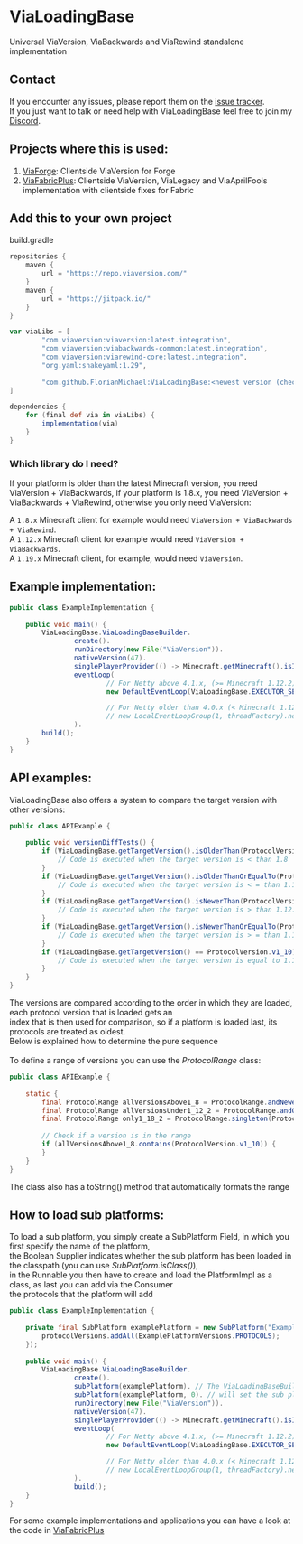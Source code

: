 # ViaLoadingBase
Universal ViaVersion, ViaBackwards and ViaRewind standalone implementation

## Contact
If you encounter any issues, please report them on the
[issue tracker](https://github.com/FlorianMichael/ViaLoadingBase/issues).  
If you just want to talk or need help with ViaLoadingBase feel free to join my
[Discord](https://discord.gg/BwWhCHUKDf).

## Projects where this is used:
1. [ViaForge](https://github.com/FlorianMichael/ViaForge): Clientside ViaVersion for Forge
2. [ViaFabricPlus](https://github.com/FlorianMichael/ViaFabricPlus): Clientside ViaVersion, ViaLegacy and ViaAprilFools implementation with clientside fixes for Fabric

## Add this to your own project
build.gradle
```groovy
repositories {
    maven {
        url = "https://repo.viaversion.com/"
    }
    maven {
        url = "https://jitpack.io/"
    }
}

var viaLibs = [
        "com.viaversion:viaversion:latest.integration",
        "com.viaversion:viabackwards-common:latest.integration",
        "com.viaversion:viarewind-core:latest.integration",
        "org.yaml:snakeyaml:1.29",
        
        "com.github.FlorianMichael:ViaLoadingBase:<newest version (checkout jitpack.io for that)>"
]

dependencies {
    for (final def via in viaLibs) {
        implementation(via)
    }
}
```

### Which library do I need?
If your platform is older than the latest Minecraft version, you need ViaVersion + ViaBackwards, if your platform is 1.8.x,
you need ViaVersion + ViaBackwards + ViaRewind, otherwise you only need ViaVersion: <br>

A `1.8.x` Minecraft client for example would need `ViaVersion + ViaBackwards + ViaRewind`. <br>
A `1.12.x` Minecraft client for example would need `ViaVersion + ViaBackwards`. <br>
A `1.19.x` Minecraft client, for example, would need `ViaVersion`. <br>

## Example implementation:
```java
public class ExampleImplementation {
    
    public void main() {
        ViaLoadingBase.ViaLoadingBaseBuilder.
                create().
                runDirectory(new File("ViaVersion")).
                nativeVersion(47).
                singlePlayerProvider(() -> Minecraft.getMinecraft().isInSingleplayer).
                eventLoop(
                        // For Netty above 4.1.x, (>= Minecraft 1.12.2)
                        new DefaultEventLoop(ViaLoadingBase.EXECUTOR_SERVICE)

                        // For Netty older than 4.0.x (< Minecraft 1.12.2 && > Minecraft 1.6.4)
                        // new LocalEventLoopGroup(1, threadFactory).next()
                ).
        build();
    }
}
```

## API examples:
ViaLoadingBase also offers a system to compare the target version with other versions:
```java
public class APIExample {
    
    public void versionDiffTests() {
        if (ViaLoadingBase.getTargetVersion().isOlderThan(ProtocolVersion.v1_8)) {
            // Code is executed when the target version is < than 1.8
        }
        if (ViaLoadingBase.getTargetVersion().isOlderThanOrEqualTo(ProtocolVersion.v1_16_4)) {
            // Code is executed when the target version is < = than 1.16.4
        }
        if (ViaLoadingBase.getTargetVersion().isNewerThan(ProtocolVersion.v1_12_2)) {
            // Code is executed when the target version is > than 1.12.2
        }
        if (ViaLoadingBase.getTargetVersion().isNewerThanOrEqualTo(ProtocolVersion.v1_14_4)) {
            // Code is executed when the target version is > = than 1.14.4
        }
        if (ViaLoadingBase.getTargetVersion() == ProtocolVersion.v1_10) {
            // Code is executed when the target version is equal to 1.10
        }
    }
}
```
The versions are compared according to the order in which they are loaded, each protocol version that is loaded gets an <br>
index that is then used for comparison, so if a platform is loaded last, its protocols are treated as oldest. <br>
Below is explained how to determine the pure sequence<br>
<br>
To define a range of versions you can use the *ProtocolRange* class:
```java
public class APIExample {
    
    static {
        final ProtocolRange allVersionsAbove1_8 = ProtocolRange.andNewer(ProtocolVersion.v1_8);
        final ProtocolRange allVersionsUnder1_12_2 = ProtocolRange.andOlder(ProtocolVersion.v1_12_2);
        final ProtocolRange only1_18_2 = ProtocolRange.singleton(ProtocolRange.v1_18_2);
        
        // Check if a version is in the range
        if (allVersionsAbove1_8.contains(ProtocolVersion.v1_10)) {
        }
    }
}
```
The class also has a toString() method that automatically formats the range

## How to load sub platforms:
To load a sub platform, you simply create a SubPlatform Field, in which you first specify the name of the platform, <br>
the Boolean Supplier indicates whether the sub platform has been loaded in the classpath (you can use *SubPlatform.isClass()*), <br>
in the Runnable you then have to create and load the PlatformImpl as a class, as last you can add via the Consumer <br>
the protocols that the platform will add
```java
public class ExampleImplementation {
    
    private final SubPlatform examplePlatform = new SubPlatform("Example", () -> SubPlatform.isClass("net.exampledev.exampleplatform.ExamplePlatform"), ExamplePlatformImpl::new, protocolVersions -> {
        protocolVersions.addAll(ExamplePlatformVersions.PROTOCOLS);
    });
    
    public void main() {
        ViaLoadingBase.ViaLoadingBaseBuilder.
                create().
                subPlatform(examplePlatform). // The ViaLoadingBaseBuilder has a sub platform method which can be used to register the sub platforms.
                subPlatform(examplePlatform, 0). // will set the sub platform as first 
                runDirectory(new File("ViaVersion")).
                nativeVersion(47).
                singlePlayerProvider(() -> Minecraft.getMinecraft().isInSingleplayer).
                eventLoop(
                        // For Netty above 4.1.x, (>= Minecraft 1.12.2)
                        new DefaultEventLoop(ViaLoadingBase.EXECUTOR_SERVICE)

                        // For Netty older than 4.0.x (< Minecraft 1.12.2 && > Minecraft 1.6.4)
                        // new LocalEventLoopGroup(1, threadFactory).next()
                ).
                build();
    }
}
```

For some example implementations and applications you can have a look at the code in [ViaFabricPlus](https://github.com/FlorianMichael/ViaFabricPlus) 
